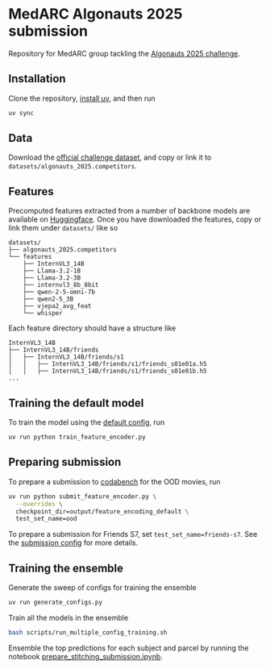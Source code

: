 # MedARC Algonauts 2025 submission

Repository for MedARC group tackling the [Algonauts 2025 challenge](https://algonautsproject.com/).

## Installation

Clone the repository, [install uv](https://docs.astral.sh/uv/getting-started/installation/), and then run

```sh
uv sync
```

## Data

Download the [official challenge dataset](https://github.com/courtois-neuromod/algonauts_2025.competitors), and copy or link it to `datasets/algonauts_2025.competitors`.

## Features

Precomputed features extracted from a number of backbone models are available on [Huggingface](https://huggingface.co/datasets/medarc/AlgonautsDS-features). Once you have downloaded the features, copy or link them under `datasets/` like so

<!-- TODO: update with all features we used. -->

```
datasets/
├── algonauts_2025.competitors
└── features
    ├── InternVL3_14B
    ├── Llama-3.2-1B
    ├── Llama-3.2-3B
    ├── internvl3_8b_8bit
    ├── qwen-2-5-omni-7b
    ├── qwen2-5_3B
    ├── vjepa2_avg_feat
    └── whisper
```

Each feature directory should have a structure like

```
InternVL3_14B
├── InternVL3_14B/friends
│   ├── InternVL3_14B/friends/s1
│   │   ├── InternVL3_14B/friends/s1/friends_s01e01a.h5
│   │   ├── InternVL3_14B/friends/s1/friends_s01e01b.h5
...
```

## Training the default model

To train the model using the [default config](config/default_feature_encoding.yaml), run

```sh
uv run python train_feature_encoder.py
```

## Preparing submission

To prepare a submission to [codabench](https://www.codabench.org/competitions/9483/) for the OOD movies, run

```bash
uv run python submit_feature_encoder.py \
  --overrides \
  checkpoint_dir=output/feature_encoding_default \
  test_set_name=ood
```

To prepare a submission for Friends S7, set `test_set_name=friends-s7`. See the [submission config](config/default_submission.yaml) for more details.

## Training the ensemble

Generate the sweep of configs for training the ensemble

```bash
uv run generate_configs.py
```

Train all the models in the ensemble

```bash
bash scripts/run_multiple_config_training.sh
```

Ensemble the top predictions for each subject and parcel by running the notebook [prepare_stitching_submission.ipynb](prepare_stitching_submission.ipynb).
